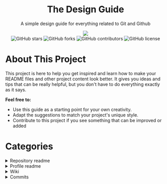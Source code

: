 <div align="center">
  <h1>The Design Guide</h1>
  <p>A simple design guide for everything related to Git and Github</p>
  <img src="https://github.com/MaximFiedler/DesignGuide/assets/114857048/17e65f3b-ac8d-4c2e-bc35-86617f5d2db8">
  <div>
    <img alt="GitHub stars" src="https://img.shields.io/github/stars/MaximFiedler/DesignGuide?style=social">
    <img alt="GitHub forks" src="https://img.shields.io/github/forks/MaximFiedler/DesignGuide?style=social">
    <img alt="GitHub contributors" src="https://img.shields.io/github/contributors/MaximFiedler/DesignGuide">
    <img alt="GitHub license" src="https://img.shields.io/github/license/MaximFiedler/DesignGuide">
  </div>  
</div>

# About This Project

This project is here to help you get inspired and learn how to make your README files and other project content look better. It gives you ideas and tips that can be really helpful, but you don't have to do everything exactly as it says.

**Feel free to:**
- Use this guide as a starting point for your own creativity.
- Adapt the suggestions to match your project's unique style.
- Contribute to this project if you see something that can be improved or added

# Categories

<details>
<summary>Repository readme</summary>
<h3>Structure</h3>

<pre>• Badges  (optional)
• Title
• Description
• Banner/Showcase of the project  (optional)
• Table of Contents (optional but good for big readme's)
• Installation
• Usage
• How to Contribute, Licence, Credits etc  (optional)</pre>
</details>

<details>
<summary>Profile readme</summary>
<p>Nothing here yet. You can change this by opening a pull request and contributing to this project</p>
</details>

<details>
<summary>Wiki</summary>
<p>Nothing here yet. You can change this by opening a pull request and contributing to this project</p>
</details>

<details>
<summary>Commits</summary>
<h3>Commit messages</h3>
<p>Writing clear commit messages is crucial for a clean Git history</p>
<ul>
  <li>Keep messages concise.</li>
  <li>Use imperative mood.</li>
  <li>Separate subject from body.</li>
  <li>Reference issues if applicable.</li>
  <li>Use emojis wisely.</li>
</ul>

<p>Emojis enhance commit messages, conveying change nature visually. They provide a quick understanding.</p>
<p>Here's how you can use them for different changes:</p>
<ul>
  <li>🐛 Fixing a bug</li>
  <li>📝 Updating code/documentation</li>
  <li>🚀 Introducing a new feature</li>
  <li>🔒 Fixing a security issue</li>
  <li>🧹 Refactoring code</li>
  <li>📈 Improving performance</li>
  <li>🗑️ Removing code</li>
  <li>↗️ Upgrading dependencies</li>
  <li>↙️ Downgrading dependencies</li>
  <li>📋 Adding comments</li>
  <li>➕ Adding new code</li>
</ul>
<p>For more examples of what emojies you can use in your commit messages, <a href="https://gitmoji.dev">check out this website.</a></p>
</details>
